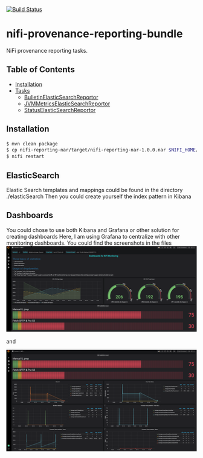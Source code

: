 [![Build Status](https://travis-ci.org/jfrazee/nifi-provenance-reporting-bundle.svg?branch=master)](https://travis-ci.org/jfrazee/nifi-provenance-reporting-bundle)

# nifi-provenance-reporting-bundle

NiFi provenance reporting tasks.

## Table of Contents

- [Installation](#installation)
- [Tasks](#tasks)
    - [BulletinElasticSearchReportor](#BulletinElasticSearchReportor)
    - [JVMMetricsElasticSearchReportor](#JVMMetricsElasticSearchReportor)
    - [StatusElasticSearchReportor](#StatusElasticSearchReportor)

## Installation

```sh
$ mvn clean package
$ cp nifi-reporting-nar/target/nifi-reporting-nar-1.0.0.nar $NIFI_HOME/lib
$ nifi restart
```

## ElasticSearch
Elastic Search templates and mappings could be found in the directory ./elasticSearch
Then you could create yourself the index pattern in Kibana

## Dashboards
You could chose to use both Kibana and Grafana or other solution for creating dashboards
Here, I am using Grafana to centralize with other monitoring dashboards.
You could find the screenshots in the files
![Dashboard_1.png](./Dashboard_1.png?raw=true)

and 

![Dashboard_2.png](./Dashboard_2.png?raw=true)
 